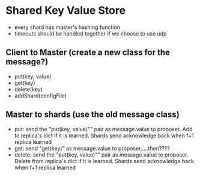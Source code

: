 # Shared Key Value Store
- every shard has master's hashing function
- timeouts should be handled together if we choose to use udp

## Client to Master (create a new class for the message?)
- put(key, value)
- get(key)
- delete(key)
- addShard(configFile)

## Master to shards (use the old message class)
- put: send the "put(key, value)"" pair as message.value to proposer. Add to replica's dict if it is learned. Shards send acknowledge back when f+1 replica learned
- get: send "get(key)" as message.value to proposer.....then????
- delete: send the "put(key, value)"" pair as message.value to proposer. Delete from replica's dict if it is learned. Shards send acknowledge back when f+1 replica learned
